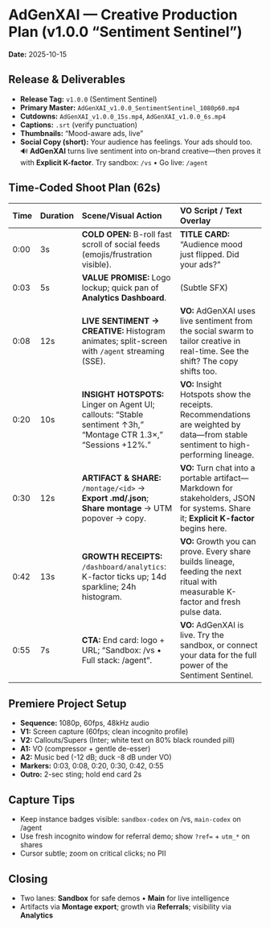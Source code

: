 # AdGenXAI — Creative Production Plan (v1.0.0 “Sentiment Sentinel”)

**Date:** 2025-10-15

## Release & Deliverables
- **Release Tag:** `v1.0.0` (Sentiment Sentinel)
- **Primary Master:** `AdGenXAI_v1.0.0_SentimentSentinel_1080p60.mp4`
- **Cutdowns:** `AdGenXAI_v1.0.0_15s.mp4`, `AdGenXAI_v1.0.0_6s.mp4`
- **Captions:** `.srt` (verify punctuation)
- **Thumbnails:** “Mood-aware ads, live”
- **Social Copy (short):** Your audience has feelings. Your ads should too. 🔊 **AdGenXAI** turns live sentiment into on-brand creative—then proves it with **Explicit K-factor**. Try sandbox: `/vs` • Go live: `/agent`

## Time-Coded Shoot Plan (62s)
| Time | Duration | Scene/Visual Action | VO Script / Text Overlay |
| :--- | :--- | :--- | :--- |
| 0:00 | 3s | **COLD OPEN:** B-roll fast scroll of social feeds (emojis/frustration visible). | **TITLE CARD:** “Audience mood just flipped. Did your ads?” |
| 0:03 | 5s | **VALUE PROMISE:** Logo lockup; quick pan of **Analytics Dashboard**. | (Subtle SFX) |
| 0:08 | 12s | **LIVE SENTIMENT → CREATIVE:** Histogram animates; split-screen with `/agent` streaming (SSE). | **VO:** AdGenXAI uses live sentiment from the social swarm to tailor creative in real-time. See the shift? The copy shifts too. |
| 0:20 | 10s | **INSIGHT HOTSPOTS:** Linger on Agent UI; callouts: “Stable sentiment ↑3h,” “Montage CTR 1.3×,” “Sessions +12%.” | **VO:** Insight Hotspots show the receipts. Recommendations are weighted by data—from stable sentiment to high-performing lineage. |
| 0:30 | 12s | **ARTIFACT & SHARE:** `/montage/<id>` → **Export .md/.json**; **Share montage** → UTM popover → copy. | **VO:** Turn chat into a portable artifact—Markdown for stakeholders, JSON for systems. Share it; **Explicit K-factor** begins here. |
| 0:42 | 13s | **GROWTH RECEIPTS:** `/dashboard/analytics`: K-factor ticks up; 14d sparkline; 24h histogram. | **VO:** Growth you can prove. Every share builds lineage, feeding the next ritual with measurable K-factor and fresh pulse data. |
| 0:55 | 7s | **CTA:** End card: logo + URL; “Sandbox: /vs • Full stack: /agent”. | **VO:** AdGenXAI is live. Try the sandbox, or connect your data for the full power of the Sentiment Sentinel. |

## Premiere Project Setup
- **Sequence:** 1080p, 60fps, 48kHz audio
- **V1:** Screen capture (60fps; clean incognito profile)
- **V2:** Callouts/Supers (Inter; white text on 80% black rounded pill)
- **A1:** VO (compressor + gentle de-esser)
- **A2:** Music bed (-12 dB; duck -8 dB under VO)
- **Markers:** 0:03, 0:08, 0:20, 0:30, 0:42, 0:55
- **Outro:** 2-sec sting; hold end card 2s

## Capture Tips
- Keep instance badges visible: `sandbox-codex` on /vs, `main-codex` on /agent
- Use fresh incognito window for referral demo; show `?ref=` + `utm_*` on shares
- Cursor subtle; zoom on critical clicks; no PII

## Closing
- Two lanes: **Sandbox** for safe demos • **Main** for live intelligence
- Artifacts via **Montage export**; growth via **Referrals**; visibility via **Analytics**
